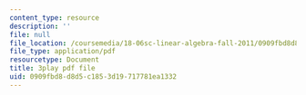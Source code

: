 ```yaml
---
content_type: resource
description: ''
file: null
file_location: /coursemedia/18-06sc-linear-algebra-fall-2011/0909fbd8d8d5c1853d19717781ea1332_8o5Cmfpeo6g.pdf
file_type: application/pdf
resourcetype: Document
title: 3play pdf file
uid: 0909fbd8-d8d5-c185-3d19-717781ea1332
---
```

